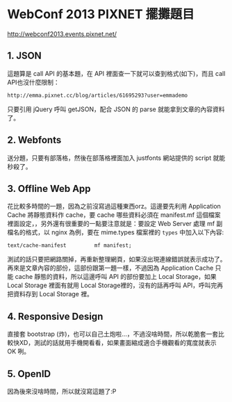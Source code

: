 # WebConf 2013 PIXNET 擺攤題目
http://webconf2013.events.pixnet.net/

## 1. JSON
這題算是 call API 的基本題，在 API 裡面查一下就可以查到格式(如下)，而且 call API也沒什麼限制：

	http://emma.pixnet.cc/blog/articles/61695293?user=emmademo

只要引用 jQuery 呼叫 getJSON，配合 JSON 的 parse 就能拿到文章的內容資料了。

## 2. Webfonts
送分題，只要有部落格，然後在部落格裡面加入 justfonts 網站提供的 script 就能秒殺了。

## 3. Offline Web App
花比較多時間的一題，因為之前沒寫過這種東西orz。這邊要先利用 Application Cache 將靜態資料作 cache，要 cache 哪些資料必須在 manifest.mf 這個檔案裡面設定，，另外還有很重要的一點要注意就是：要設定 Web Server 處理 mf 副檔名的格式，以 nginx 為例，要在 mime.types 檔案裡的 `types` 中加入以下內容:

	text/cache-manifest			mf manifest;
測試的話只要把網路關掉，再重新整理網頁，如果沒出現連線錯誤就表示成功了。再來是文章內容的部份，這部份跟第一題一樣，不過因為 Application Cache 只能 cache 靜態的資料，所以這邊呼叫 API 的部份要加上 Local Storage，如果 Local Storage 裡面有就用 Local Storage裡的，沒有的話再呼叫 API，呼叫完再把資料存到 Local Storage 裡。

## 4. Responsive Design
直接套 bootstrap (炸)，也可以自己土炮啦...，不過沒啥時間，所以乾脆套一套比較快XD，測試的話就用手機開看看，如果畫面縮成適合手機觀看的寬度就表示 OK 咧。

## 5. OpenID
因為後來沒啥時間，所以就沒寫這題了:P

